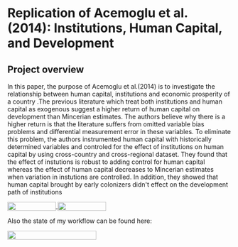# Replication of Acemoglu et al.(2014): Institutions, Human Capital, and Development

## Project overview

In this paper, the purpose of Acemoglu et al.(2014) is to investigate the relationship between human capital, institutions and economic prosperity of a country .The previous literature which treat both institutions and human capital as exogenous suggest a higher return of human capital on development than Mincerian estimates. The authors believe why there is a higher return is that  the literature suffers from omitted variable bias problems and differential measurement error in these variables. To eliminate this problem, the authors instrumented human capital with historically determined variables and controled for the effect of institutions on human capital by using cross-country and cross-regional dataset. They found that the effect of instutions is robust to adding control for human capital whereas the effect of human capital decreases to Mincerian estimates when variation in instutions are controlled. In addition, they showed that human capital brought by early colonizers didn't effect on the development path of institutions

<a href="https://nbviewer.jupyter.org/github/OpenSourceEconomics/ose-data-science-course-project-melih-damar/blob/master/Project_Melih_Damar.ipynb"
   target="_parent">
   <img align="center"
  src="https://raw.githubusercontent.com/jupyter/design/master/logos/Badges/nbviewer_badge.png"
      width="109" height="20">
</a>
<a href="https://mybinder.org/v2/gh/OpenSourceEconomics/ose-template-course-project/master?filepath=Project_Melih_Damar.ipynb"
    target="_parent">
    <img align="center"
       src="https://mybinder.org/badge_logo.svg"
       width="109" height="20">
</a>

Also the state of my workflow can be found here:

</a>
<a href="https://github.com/OpenSourceEconomics/ose-data-science-course-project-melih-damar/actions/workflows/ci.yml"
    target="_parent">
    <img align="center"
       src="https://github.com/OpenSourceEconomics/ose-data-science-course-project-carolinalvarez/actions/workflows/ci.yml/badge.svg"
       width="200" height="20">
</a>
